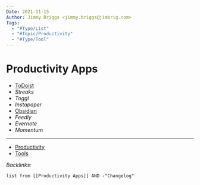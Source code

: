 ```yaml
---
Date: 2021-11-15
Author: Jimmy Briggs <jimmy.briggs@jimbrig.com>
Tags:
  - "#Type/List"
  - "#Topic/Productivity"
  - "#Type/Tool"
---
```


# Productivity Apps

* [ToDoist](Todoist.md)
* *Streaks*
* *Toggl*
* *Instapaper*
* [Obsidian](Obsidian.md)
* *Feedly*
* *Evernote*
* *Momentum*

---

* [Productivity](../MOCs/Productivity.md)
* [Tools](Tools.md)

*Backlinks:*

````dataview
list from [[Productivity Apps]] AND -"Changelog"
````
